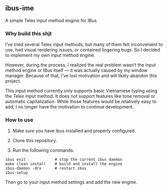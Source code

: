 ## ibus-ime
A simple Telex input method engine for IBus

### Why build this shjt

I’ve tried several Telex input methods, but many of them felt inconvenient to use, had visual rendering issues, or contained lingering bugs. So I decided to implement my own input method engine.

However, during the process, I realized the real problem wasn’t the input method engine or IBus itself — it was actually caused by my window manager. Because of that, I’ve lost motivation and will likely abandon this project.

This input method currently only supports basic Vietnamese typing using the Telex input method. It does not support features like tone removal or automatic capitalization. While those features would be relatively easy to add, I no longer have the motivation to continue development.

### How to use

1. Make sure you have ibus installed and properly configured.

2. Clone this repository.

3. Run the following commands:

```
ibus exit             # stop the current ibus daemon
make clean install    # build and install the engine
ibus-daemon -drx      # restart ibus
ibus-setup
```

Then go to your input method settings and add the new engine.
